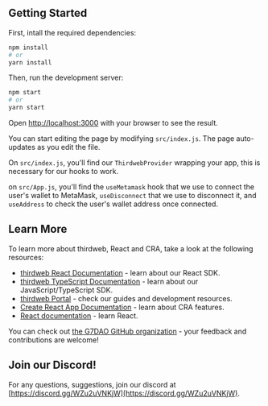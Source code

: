 ## Getting Started

First, intall the required dependencies:

```bash
npm install
# or
yarn install
```

Then, run the development server:

```bash
npm start
# or
yarn start
```

Open [http://localhost:3000](http://localhost:3000) with your browser to see the result.

You can start editing the page by modifying `src/index.js`. The page auto-updates as you edit the file.

On `src/index.js`, you'll find our `ThirdwebProvider` wrapping your app, this is necessary for our hooks to work.

on `src/App.js`, you'll find the `useMetamask` hook that we use to connect the user's wallet to MetaMask, `useDisconnect` that we use to disconnect it, and `useAddress` to check the user's wallet address once connected. 

## Learn More

To learn more about thirdweb, React and CRA, take a look at the following resources:

- [thirdweb React Documentation](https://docs.thirdweb.com/react) - learn about our React SDK.
- [thirdweb TypeScript Documentation](https://docs.thirdweb.com/react) - learn about our JavaScript/TypeScript SDK.
- [thirdweb Portal](https://docs.thirdweb.com/react) - check our guides and development resources.
- [Create React App Documentation](https://facebook.github.io/create-react-app/docs/getting-started) - learn about CRA features.
- [React documentation](https://reactjs.org/) - learn React.

You can check out [the G7DAO GitHub organization](https://github.com/G7DAO) - your feedback and contributions are welcome!

## Join our Discord!

For any questions, suggestions, join our discord at [https://discord.gg/WZu2uVNKjW](https://discord.gg/WZu2uVNKjW).